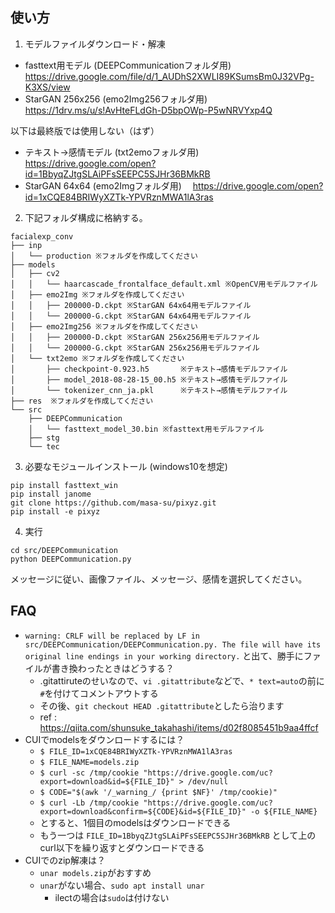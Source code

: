 ## 使い方

1. モデルファイルダウンロード・解凍
- fasttext用モデル (DEEPCommunicationフォルダ用)
  https://drive.google.com/file/d/1_AUDhS2XWLI89KSumsBm0J32VPg-K3XS/view
- StarGAN 256x256 (emo2Img256フォルダ用)
　https://1drv.ms/u/s!AvHteFLdGh-D5bpOWp-P5wNRVYxp4Q

以下は最終版では使用しない（はず）
- テキスト→感情モデル (txt2emoフォルダ用)
  https://drive.google.com/open?id=1BbyqZJtgSLAiPFsSEEPC5SJHr36BMkRB
- StarGAN 64x64 (emo2Imgフォルダ用)
　https://drive.google.com/open?id=1xCQE84BRIWyXZTk-YPVRznMWA1lA3ras

2. 下記フォルダ構成に格納する。
```
facialexp_conv
├── inp
│   └── production ※フォルダを作成してください
├── models
│   ├── cv2
│   │   └── haarcascade_frontalface_default.xml ※OpenCV用モデルファイル
│   ├── emo2Img ※フォルダを作成してください
│   │   ├── 200000-D.ckpt ※StarGAN 64x64用モデルファイル
│   │   └── 200000-G.ckpt ※StarGAN 64x64用モデルファイル
│   ├── emo2Img256 ※フォルダを作成してください
│   │   ├── 200000-D.ckpt ※StarGAN 256x256用モデルファイル
│   │   └── 200000-G.ckpt ※StarGAN 256x256用モデルファイル
│   └── txt2emo ※フォルダを作成してください
│       ├── checkpoint-0.923.h5       ※テキスト→感情モデルファイル
│       ├── model_2018-08-28-15_00.h5 ※テキスト→感情モデルファイル
│       └── tokenizer_cnn_ja.pkl      ※テキスト→感情モデルファイル
├── res  ※フォルダを作成してください
└── src
    ├── DEEPCommunication
    │   └── fasttext_model_30.bin ※fasttext用モデルファイル
    ├── stg
    └── tec
```

3. 必要なモジュールインストール (windows10を想定)
```
pip install fasttext_win
pip install janome
git clone https://github.com/masa-su/pixyz.git
pip install -e pixyz
```

4. 実行
```
cd src/DEEPCommunication
python DEEPCommunication.py
```
メッセージに従い、画像ファイル、メッセージ、感情を選択してください。


## FAQ
- `warning: CRLF will be replaced by LF in src/DEEPCommunication/DEEPCommunication.py.
The file will have its original line endings in your working directory.`
と出て、勝手にファイルが書き換わったときはどうする？
    - .gitattiruteのせいなので、`vi .gitattribute`などで、`* text=auto`の前に`#`を付けてコメントアウトする
    - その後、`git checkout HEAD .gitattribute`としたら治ります
    - ref : https://qiita.com/shunsuke_takahashi/items/d02f8085451b9aa4ffcf
- CUIでmodelsをダウンロードするには？
    - `$ FILE_ID=1xCQE84BRIWyXZTk-YPVRznMWA1lA3ras`
    - `$ FILE_NAME=models.zip`
    - `$ curl -sc /tmp/cookie "https://drive.google.com/uc?export=download&id=${FILE_ID}" > /dev/null`
    - `$ CODE="$(awk '/_warning_/ {print $NF}' /tmp/cookie)"`
    - `$ curl -Lb /tmp/cookie "https://drive.google.com/uc?export=download&confirm=${CODE}&id=${FILE_ID}" -o ${FILE_NAME}`
    - とすると、1個目のmodelsはダウンロードできる
    - もう一つは  `FILE_ID=1BbyqZJtgSLAiPFsSEEPC5SJHr36BMkRB` として上のcurl以下を繰り返すとダウンロードできる
- CUIでのzip解凍は？
    - `unar models.zip`がおすすめ
    - `unar`がない場合、`sudo apt install unar`
        - ilectの場合は`sudo`は付けない

